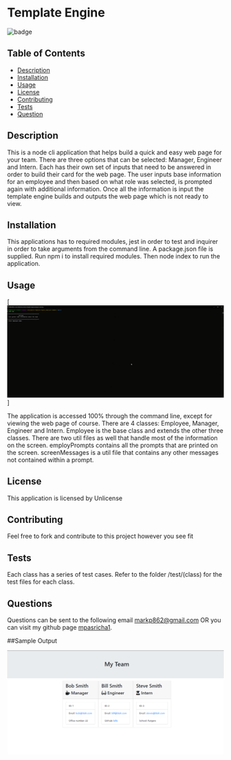 # Template Engine
![badge](https://img.shields.io/badge/License-Unlicense-blue)

## Table of Contents 
* [Description](#description)
* [Installation](#installation)
* [Usage](#usage)
* [License](#license)
* [Contributing](#contributing)
* [Tests](#tests)
* [Question](#questions)

## Description
This is a node cli application that helps build a quick and easy web page for your team. There are three options that can be selected: Manager, Engineer and Intern. Each has their own set of inputs that need to be answered in order to build their card for the web page. The user inputs base information for an employee and then based on what role was selected, is prompted again with additional information. Once all the information is input the template engine builds and outputs the web page which is not ready to view. 
## Installation
This applications has to required modules, jest in order to test and inquirer in order to take arguments from the command line. A package.json file is supplied. Run npm i to install required modules. Then node index to run the application. 
## Usage 
[![Walkthrough](screen-capture.gif)]

The application is accessed 100% through the command line, except for viewing the web page of course. There are 4 classes: Employee, Manager, Engineer and Intern. Employee is the base class and extends the other three classes. There are two util files as well that handle most of the information on the screen. employPrompts contains all the prompts that are printed on the screen. screenMessages is a util file that contains any other messages not contained within a prompt. 
## License
This application is licensed by Unlicense
## Contributing
Feel free to fork and contribute to this project however you see fit
## Tests
Each class has a series of test cases. Refer to the folder /test/(class) for the test files for each class. 
## Questions
Questions can be sent to the following email markp862@gmail.com 
OR you can visit my github page [mpasricha1](https://github.com/mpasricha1).

##Sample Output

![Walkthrough](./sample_output.png)

